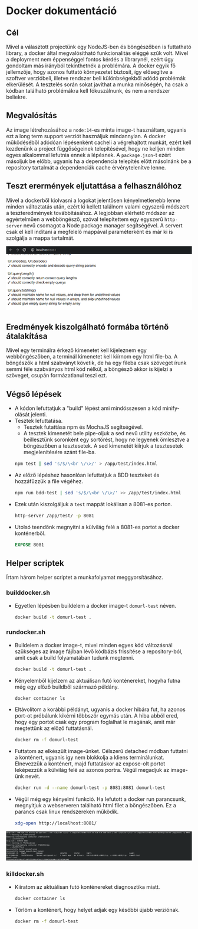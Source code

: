 # Docker dokumentáció

## Cél
Mivel a választott projectünk egy NodeJS-ben és böngészőben is futtatható library, a docker által megvalósítható funkcionalitás eléggé szűk volt. Mivel a deployment nem éppenséggel fontos kérdés a librarynél, ezért úgy gondoltam más irányból tekinthetnék a problémára. A docker egyik fő jellemzője, hogy azonos futtató környezetet biztosít, így elősegítve a szoftver verzióbeli, illetve rendszer beli különbségekből adódó problémák elkerülését. A tesztelés során sokat javíthat a munka minőségén, ha csak a kódban található problémákra kell fókuszálnunk, és nem a rendszer beliekre.

## Megvalósítás
Az image létrehozásához a `node:14`-es minta image-t használtam, ugyanis ezt a long term support verziót használjuk mindannyian. A docker működéséből adódóan lépésenként cacheli a végrehajtott munkát, ezért kell kezdenünk a project függőségeinek telepítésével, hogy ne kelljen minden egyes alkalommal lefutnia ennek a lépésnek. A `package.json`-t ezért másoljuk be előbb, ugyanis ha a dependencia telepítés előtt másolnánk be a repository tartalmát a dependenciák cache érvénytelenítve lenne.

## Teszt erermények eljutattása a felhasználóhoz
Mivel a dockerből kiolvasni a logokat jelentősen kényelmetlenebb lenne minden változtatás után, ezért ki kellett találnom valami egyszerű módszert a teszteredmények továbbításához. A legjobban elérhető módszer az egyértelműen a webböngésző, szóval telepítettem egy egyszerű `http-server` nevű csomagot a Node package manager segítségével. A servert csak el kell indítani a megfelelő mappával paraméterként és már ki is szolgálja a mappa tartalmát.

![](images/docker.png)

## Eredmények kiszolgálható formába történő átalakítása
Mivel egy terminálra érkező kimenetet kell kijeleznem egy webböngészőben, a terminál kimenetet kell kiírnom egy html file-ba. A böngészők a html szabványt követik, de ha egy fileba csak szöveget írunk semmi féle szabványos html kód nélkül, a böngésző akkor is kijelzi a szöveget, csupán formázatlanul teszi ezt.

## Végső lépések
- A kódon lefuttatjuk a "build" lépést ami mindösszesen a kód minify-olását jelenti.
- Tesztek lefuttatása.
  * Tesztek futattása npm és MochaJS segítségével.
  * A tesztek kimenetét bele pipe-oljuk a sed nevű utility eszközbe, és beillesztünk soronként egy sortörést, hogy ne legyenek ömlesztve a böngészőben a tesztesetek. A sed kimenetét kiírjuk a tesztesetek megjelenítésére szánt file-ba.
  ```bash
  npm test | sed 's/$/\<br \/\>/' > /app/test/index.html
  ```
- Az előző lépéshez hasonlóan lefuttatjuk a BDD teszteket és hozzáfűzzük a file végéhez.
  ```bash
  npm run bdd-test | sed 's/$/\<br \/\>/' >> /app/test/index.html
  ```
- Ezek után kiszolgáljuk a `test` mappát lokálisan a 8081-es porton.
  ```bash
  http-server /app/test/ -p 8081
  ```
- Utolsó teendőnk megnyitni a külvilág felé a 8081-es portot a docker konténerből.
  ```dockerfile
  EXPOSE 8081
  ```

## Helper scriptek
Írtam három helper scriptet a munkafolyamat meggyorsításához.

### builddocker.sh
- Egyetlen lépésben buildelem a docker image-t `domurl-test` néven.
  ```bash
  docker build -t domurl-test .
  ```

### rundocker.sh
- Buildelem a docker image-t, mivel minden egyes kód változásnál szükséges az image fájlban lévő kódbázis frissítése a repository-ból, amit csak a build folyamatában tudunk megtenni.
  ```bash
  docker build -t domurl-test .
  ```
- Kényelemből kijelzem az aktuálisan futó konténereket, hogyha futna még egy előző buildből származó példány.
  ```bash
  docker container ls
  ```
- Eltávolítom a korábbi példányt, ugyanis a docker hibára fut, ha azonos port-ot próbálunk kikérni többször egymás után. A hiba abból ered, hogy egy portot csak egy program foglalhat le magának, amit már megtettünk az előző futtatásnál. 
  ```bash
  docker rm -f domurl-test
  ```
- Futtatom az elkészült image-ünket. Célszerű detached módban futtatni a konténert, ugyanis így nem blokkolja a kliens terminálunkat. Elnevezzük a konténert, majd futtatáskor az expose-olt portot leképezzük a külvilág felé az azonos portra. Végül megadjuk az image-ünk nevét.
  ```bash
  docker run -d --name domurl-test -p 8081:8081 domurl-test
  ```
- Végül még egy kényelmi funkció. Ha lefutott a docker run parancsunk, megnyitjuk a webserveren található html filet a böngészőben. Ez a parancs csak linux rendszereken működik.
  ```bash
  xdg-open http://localhost:8081/
  ```

![](images/docker2.png)

### killdocker.sh
- Kiíratom az aktuálisan futó konténereket diagnosztika miatt.
  ```bash
  docker container ls
  ```
- Törlöm a konténert, hogy helyet adjak egy későbbi újabb verziónak.
  ```bash
  docker rm -f domurl-test
  ```